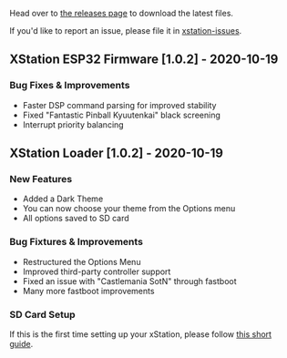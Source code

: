 Head over to [the releases page](https://github.com/x-station/xstation-releases/releases) to download the latest files.   

If you'd like to report an issue, please file it in [xstation-issues](https://github.com/x-station/xstation-issues).   

## XStation ESP32 Firmware [1.0.2] - 2020-10-19

### Bug Fixes & Improvements
- Faster DSP command parsing for improved stability
- Fixed "Fantastic Pinball Kyuutenkai" black screening
- Interrupt priority balancing

## XStation Loader [1.0.2] - 2020-10-19
### New Features
- Added a Dark Theme
- You can now choose your theme from the Options menu
- All options saved to SD card

### Bug Fixtures & Improvements
- Restructured the Options Menu
- Improved third-party controller support
- Fixed an issue with "Castlemania SotN" through fastboot
- Many more fastboot improvements


### SD Card Setup
If this is the first time setting up your xStation, please follow [this short guide](https://github.com/x-station/xstation-releases/blob/main/xStation_User_Guide.pdf).   

